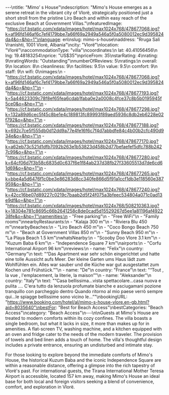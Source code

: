 ---\ntitle: "Mimo’ s House"\ndescription: "Mimo's House emerges as a serene retreat in the vibrant city of Vlorë, strategically positioned just a short stroll from the pristine Liro Beach and within easy reach of the exclusive Beach at Government Villas."\nfeaturedImage: "https://cf.bstatic.com/xdata/images/hotel/max1024x768/478677068.jpg?k=af96fd146af6c7ef4179bbe7a66f69a2949a546a5f0a5080012ec9d395824da4&o=&hp=1"\nlanguage: en\nslug: mimo-s-house\naddress: "Rruga Sali Vranishti, 1001 Vlorë, Albania"\ncity: "Vlorë"\nlocation: "Vlorë"\naccommodationType: "villa"\ncoordinates:\n  lat: 40.41056456\n  lng: 19.48183254\nprice: "US$35"\npriceFrom: 35\nstarRating: 4\nrating: 9\nratingWords: "Outstanding"\nnumberOfReviews: 5\nratings:\n  overall: 9\n  location: 8\n  cleanliness: 9\n  facilities: 9.5\n  value: 9.5\n  comfort: 9\n  staff: 9\n  wifi: 0\nimages:\n  - "https://cf.bstatic.com/xdata/images/hotel/max1024x768/478677068.jpg?k=af96fd146af6c7ef4179bbe7a66f69a2949a546a5f0a5080012ec9d395824da4&o=&hp=1"\n  - "https://cf.bstatic.com/xdata/images/hotel/max1024x768/478677193.jpg?k=5a44623309c78f8ef65fea6cdab1faba0e2a0008c4fce37c8b5b0195945f5ce0&o=&hp=1"\n  - "https://cf.bstatic.com/xdata/images/hotel/max1024x768/478677298.jpg?k=132a89d6cec5f45c8be1e4c189813fc89993f89aed5936c8db2eb6228e02f792&o=&hp=1"\n  - "https://cf.bstatic.com/xdata/images/hotel/max1024x768/478677188.jpg?k=692c7ce5f555db0d12dd9a77e4fe16f6c7f4d7abbdfe84c4b00b2cfc490d934e&o=&hp=1"\n  - "https://cf.bstatic.com/xdata/images/hotel/max1024x768/478677170.jpg?k=a62eb73c521d1dfb7092b263e1b53823d458b2d77befaefef5dfc788b2427c99&o=&hp=1"\n  - "https://cf.bstatic.com/xdata/images/hotel/max1024x768/478677280.jpg?k=64cf06d7f3b58c6835d0c637f6e1f84ab237d38fb27f33605513d7de6cd61d69&o=&hp=1"\n  - "https://cf.bstatic.com/xdata/images/hotel/max1024x768/478677265.jpg?k=bbe4a5d6476f1c0be3e86283d8cc340fe866d5f91a1ccf1db3e118560e387959&o=&hp=1"\n  - "https://cf.bstatic.com/xdata/images/hotel/max1024x768/478677240.jpg?k=42cc16be07d89227c0219c7baab2d5f24f075a3bfeec534804a071c0ad13e9df&o=&hp=1"\n  - "https://cf.bstatic.com/xdata/images/hotel/max1024x768/508210363.jpg?k=18304e781c8695c66b2641258c8de0cad5d15529267d5ee1a81196af492238fe&o=&hp=1"\namenities:\n  - "Free parking"\n  - "Free WiFi"\n  - "Family rooms"\nnearbyRestaurants:\n  - "Kalaja 300 m"\n  - "Riviera Blu 450 m"\nnearbyBeaches:\n  - "Liro Beach 450 m"\n  - "Coco Bongo Beach 750 m"\n  - "Beach at Government Villas 850 m"\n  - "Sunny Beach 950 m"\n  - "La Playa Beach 1.5 km"\nwhatsNearby:\n  - "Scooby Doo Vlore 3.1 km"\n  - "Kuzum Baba 6 km"\n  - "Independence Square 7 km"\nairports:\n  - "Corfu International Airport 96 km"\nreviews:\n  - name: "Felix"\n    country: "Germany"\n    text: "“Das Apartment war sehr schön eingerichtet und hatte eine tolle Aussicht aufs Meer. Der kleine Garten ums Haus lädt zum Wohlfühlen ein. Alles war sauber und die Küche war gut ausgestattet zum Kochen und Frühstück.”"\n  - name: "De"\n    country: "France"\n    text: "“Tout , la vue , l'emplacement, la literie, la maison”"\n  - name: "Aleksander"\n    country: "Italy"\n    text: "“Casa bellissima...vista spettacolare...casa nuova e pulita .... C'era tutto da lenzuola profumate bianche e asciugamani pozione tranquillo con parcheggio dentro
Quando ritorno al mio paese verrò sempre qui...le spiagge bellissime sono vicino le...”"\nbookingURL: "https://www.booking.com/hotel/al/mimo-s-house-vlore.en-gb.html?aid=8035640"\nbestFor: "Best for Beach Access"\nbestCategories: "Beach Access"\ncategory: "Beach Access"\n---\n\nGuests at Mimo's House are treated to modern comforts within its cozy confines. The villa boasts a single bedroom, but what it lacks in size, it more than makes up for in amenities. A flat-screen TV, washing machine, and a kitchen equipped with an oven and fridge cater to the needs of the modern traveler. The provision of towels and bed linen adds a touch of home. The villa's thoughtful design includes a private entrance, ensuring an undisturbed and intimate stay.

For those looking to explore beyond the immediate comforts of Mimo's House, the historical Kuzum Baba and the iconic Independence Square are within a reasonable distance, offering a glimpse into the rich tapestry of Vlorë's past. For international guests, the Tirana International Mother Teresa Airport is accessible, located 157 km away, making Mimo's House an ideal base for both local and foreign visitors seeking a blend of convenience, comfort, and exploration in Vlorë.